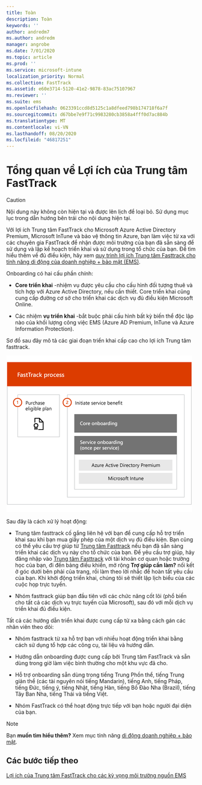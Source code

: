 ```yaml
---
title: Toàn
description: Toàn
keywords: ''
author: andredm7
ms.author: andredm
manager: angrobe
ms.date: 7/01/2020
ms.topic: article
ms.prod: ''
ms.service: microsoft-intune
localization_priority: Normal
ms.collection: FastTrack
ms.assetid: e60e3714-5120-41e2-9878-83ac75107967
ms.reviewer: ''
ms.suite: ems
ms.openlocfilehash: 0623391ccd8d5125c1a8dfeed798b174718f6a7f
ms.sourcegitcommit: d67bbe7e9f71c9983280cb3858a4fff0d7ac884b
ms.translationtype: MT
ms.contentlocale: vi-VN
ms.lasthandoff: 08/20/2020
ms.locfileid: "46817251"
---
```

# <a name="fasttrack-center-benefit-overview"></a>Tổng quan về Lợi ích của Trung tâm FastTrack

> [!CAUTION]
> Nội dung này không còn hiện tại và được lên lịch để loại bỏ. Sử dụng mục lục trong dẫn hướng bên trái cho nội dung hiện tại.

Với lợi ích Trung tâm FastTrack cho Microsoft Azure Active Directory Premium, Microsoft InTune và bảo vệ thông tin Azure, bạn làm việc từ xa với các chuyên gia FastTrack để nhận được môi trường của bạn đã sẵn sàng để sử dụng và lập kế hoạch triển khai và sử dụng trong tổ chức của bạn. Để tìm hiểu thêm về đủ điều kiện, hãy xem [quy trình lợi ích Trung tâm Fasttrack cho tính năng di động của doanh nghiệp + bảo mật (EMS)](EMS-fasttrack-process.md).

Onboarding có hai cấu phần chính:

-   **Core triển khai** -nhiệm vụ được yêu cầu cho cấu hình đối tượng thuê và tích hợp với Azure Active Directory, nếu cần thiết. Core triển khai cũng cung cấp đường cơ sở cho triển khai các dịch vụ đủ điều kiện Microsoft Online.

-   Các nhiệm **vụ triển khai** -bắt buộc phải cấu hình bất kỳ biến thể độc lập nào của khối lượng công việc EMS (Azure AD Premium, InTune và Azure Information Protection).

Sơ đồ sau đây mô tả các giai đoạn triển khai cấp cao cho lợi ích Trung tâm fasttrack.

![Các giai đoạn triển khai mức cao nhất của việc sử dụng lợi ích của Trung tâm fasttrack](./media/ft-onboarding-process.png)

Sau đây là cách xử lý hoạt động:

- Trung tâm fasttrack cố gắng liên hệ với bạn để cung cấp hỗ trợ triển khai sau khi bạn mua giấy phép của một dịch vụ đủ điều kiện. Bạn cũng có thể yêu cầu trợ giúp từ [Trung tâm Fasttrack](https://go.microsoft.com/fwlink/?linkid=780698) nếu bạn đã sẵn sàng triển khai các dịch vụ này cho tổ chức của bạn. Để yêu cầu trợ giúp, hãy đăng nhập vào [Trung tâm Fasttrack](https://go.microsoft.com/fwlink/?linkid=780698) với tài khoản cơ quan hoặc trường học của bạn, đi đến bảng điều khiển, mở rộng **Trợ giúp cần làm?** nối kết ở góc dưới bên phải của trang, rồi làm theo lời nhắc để hoàn tất yêu cầu của bạn. Khi khởi động triển khai, chúng tôi sẽ thiết lập lịch biểu của các cuộc họp trực tuyến.

-   Nhóm fasttrack giúp bạn đầu tiên với các chức năng cốt lõi (phổ biến cho tất cả các dịch vụ trực tuyến của Microsoft), sau đó với mỗi dịch vụ triển khai đủ điều kiện.

Tất cả các hướng dẫn triển khai được cung cấp từ xa bằng cách gán các nhân viên theo dõi:

-   Nhóm fasttrack từ xa hỗ trợ bạn với nhiều hoạt động triển khai bằng cách sử dụng tổ hợp các công cụ, tài liệu và hướng dẫn.

-   Hướng dẫn onboarding được cung cấp bởi Trung tâm FastTrack và sẵn dùng trong giờ làm việc bình thường cho một khu vực đã cho.

-   Hỗ trợ onboarding sẵn dùng trong tiếng Trung Phồn thể, tiếng Trung giản thể (các tài nguyên nói tiếng Mandarin), tiếng Anh, tiếng Pháp, tiếng Đức, tiếng ý, tiếng Nhật, tiếng Hàn, tiếng Bồ Đào Nha (Brazil), tiếng Tây Ban Nha, tiếng Thái và tiếng Việt.

-   Nhóm FastTrack có thể hoạt động trực tiếp với bạn hoặc người đại diện của bạn.

> [!NOTE]
> Bạn **muốn tìm hiểu thêm?** Xem mục tính năng [di động doanh nghiệp + bảo mật](https://www.microsoft.com/cloud-platform/enterprise-mobility).

## <a name="next-steps"></a>Các bước tiếp theo

[Lợi ích của Trung tâm FastTrack cho các kỳ vọng môi trường nguồn EMS](EMS-source-environment-expectations.md)

